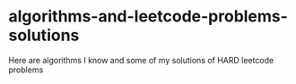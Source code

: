 # algorithms-and-leetcode-problems-solutions
Here are algorithms I know and some of my solutions of HARD leetcode problems
